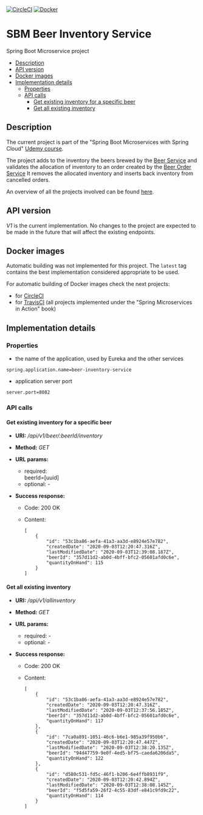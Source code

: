 [![CircleCI](https://circleci.com/gh/mariamihai/udemy-sbm-beer-inventory-service.svg?style=svg)](https://circleci.com/gh/mariamihai/udemy-sbm-beer-inventory-service)
[![Docker](https://img.shields.io/docker/v/mariamihai/sbm-beer-inventory-service?sort=date)](https://hub.docker.com/r/mariamihai/sbm-beer-inventory-service)

# SBM Beer Inventory Service
Spring Boot Microservice project

  - [Description](#description)
  - [API version](#api-version)
  - [Docker images](#docker-images)
  - [Implementation details](#implementation-details)
    - [Properties](#properties)
    - [API calls](#api-calls)
      - [Get existing inventory for a specific beer](#get-existing-inventory-for-a-specific-beer)
      - [Get all existing inventory](#get-all-existing-inventory)

## Description
The current project is part of the "Spring Boot Microservices with Spring Cloud" [Udemy course](https://www.udemy.com/course/spring-boot-microservices-with-spring-cloud-beginner-to-guru/). 

The project adds to the inventory the beers brewed by the [Beer Service](https://github.com/mariamihai/udemy-sbm-beer-service) 
and validates the allocation of inventory to an order created by the [Beer Order Service](https://github.com/mariamihai/udemy-sbm-beer-order-service) 
It removes the allocated inventory and inserts back inventory from cancelled orders.

An overview of all the projects involved can be found [here](https://github.com/mariamihai/udemy-sbm-overview).

## API version
_V1_ is the current implementation. No changes to the project are expected to be made in the future that will affect 
the existing endpoints.

## Docker images
Automatic building was not implemented for this project. The `latest` tag contains the best implementation considered 
appropriate to be used.

For automatic building of Docker images check the next projects:
- for [CircleCI](https://github.com/mariamihai/CIToDockerExampleProject)
- for [TravisCI](https://github.com/mariamihai/sma-overview) (all projects implemented under the "Spring Microservices in Action" book)

## Implementation details
### Properties
- the name of the application, used by Eureka and the other services 
```
spring.application.name=beer-inventory-service
```
- application server port
```
server.port=8082
```

### API calls
#### Get existing inventory for a specific beer
* __URI:__ _/api/v1/beer/:beerId/inventory_

 * __Method:__ _GET_

 * __URL params:__ <br/>
    * required: <br/>
        beerId=[uuid]
    * optional: -
    
 * __Success response:__
    * Code: 200 OK <br/>
    * Content:
    
       ``` 
       [
           {
               "id": "53c1ba86-aefa-41a3-aa3d-e8924e57e782",
               "createdDate": "2020-09-03T12:20:47.316Z",
               "lastModifiedDate": "2020-09-03T12:39:08.187Z",
               "beerId": "357d11d2-ab0d-4bff-bfc2-05601afd0c6e",
               "quantityOnHand": 115
           }
       ]
       ```

#### Get all existing inventory
* __URI:__ _/api/v1/allinventory_

 * __Method:__ _GET_

 * __URL params:__ <br/>
    * required: - <br/>
    * optional: -
    
 * __Success response:__
    * Code: 200 OK <br/>
    * Content:
    
       ``` 
       [
           {
               "id": "53c1ba86-aefa-41a3-aa3d-e8924e57e782",
               "createdDate": "2020-09-03T12:20:47.316Z",
               "lastModifiedDate": "2020-09-03T12:37:56.185Z",
               "beerId": "357d11d2-ab0d-4bff-bfc2-05601afd0c6e",
               "quantityOnHand": 117
           },
           {
               "id": "7ca0a891-1051-46c6-b6e1-985a39f950b6",
               "createdDate": "2020-09-03T12:20:47.447Z",
               "lastModifiedDate": "2020-09-03T12:38:20.135Z",
               "beerId": "94d47759-9e0f-4ed5-bf75-caeda6206da5",
               "quantityOnHand": 122
           },
           {
               "id": "d580c531-fd5c-46f1-b206-6e4ffb8931f9",
               "createdDate": "2020-09-03T12:20:42.894Z",
               "lastModifiedDate": "2020-09-03T12:38:08.145Z",
               "beerId": "f5d5fa59-26f2-4c55-83df-e841c9fd9c22",
               "quantityOnHand": 114
           }
       ]
       ```